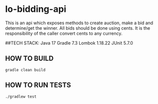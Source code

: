 # lo-bidding-api
This is an api which exposes methods to create auction, make a bid and determine/get the winner. 
All bids should be done using cents. It is the responsibility of the caller convert cents to any currency.

##TECH STACK:
    Java 17
    Gradle 7.3
    Lombok 1.18.22
    JUnit 5.7.0

## HOW TO BUILD
    gradle clean build

## HOW TO RUN TESTS
    ./gradlew test



